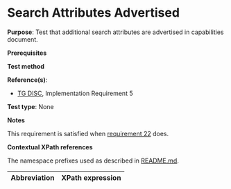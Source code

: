 # Search Attributes Advertised

**Purpose**: Test that additional search attributes are advertised in capabilities document.

**Prerequisites**

**Test method**


**Reference(s)**:
* [TG DISC](http://inspire.ec.europa.eu/id/ats/discovery-service/3.1/csw-iso-ap/README#ref_TG_DISC), Implementation Requirement 5

**Test type**: None

**Notes**

This requirement is satisfied when [requirement 22](./at-22-query-parameters-advertised.md) does.

**Contextual XPath references**

The namespace prefixes used as described in [README.md](http://inspire.ec.europa.eu/id/ats/discovery-service/3.1/csw-iso-ap/README#namespaces).

Abbreviation                                               |  XPath expression
---------------------------------------------------------- | -------------------------------------------------------------------------

